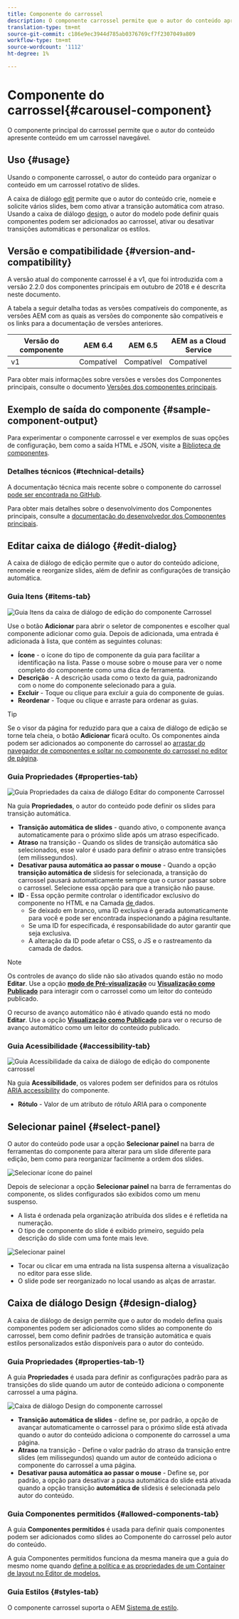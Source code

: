 ```yaml
---
title: Componente do carrossel
description: O componente carrossel permite que o autor do conteúdo apresente conteúdo em um carrossel rotativo.
translation-type: tm+mt
source-git-commit: c186e9ec3944d785ab0376769cf7f2307049a809
workflow-type: tm+mt
source-wordcount: '1112'
ht-degree: 1%

---
```



# Componente do carrossel{#carousel-component}

O componente principal do carrossel permite que o autor do conteúdo apresente conteúdo em um carrossel navegável.

## Uso {#usage}

Usando o componente carrossel, o autor do conteúdo para organizar o conteúdo em um carrossel rotativo de slides.

A caixa de diálogo [edit](#edit-dialog) permite que o autor do conteúdo crie, nomeie e solicite vários slides, bem como ativar a transição automática com atraso. Usando a caixa de diálogo [design](#design-dialog), o autor do modelo pode definir quais componentes podem ser adicionados ao carrossel, ativar ou desativar transições automáticas e personalizar os estilos.

## Versão e compatibilidade {#version-and-compatibility}

A versão atual do componente carrossel é a v1, que foi introduzida com a versão 2.2.0 dos componentes principais em outubro de 2018 e é descrita neste documento.

A tabela a seguir detalha todas as versões compatíveis do componente, as versões AEM com as quais as versões do componente são compatíveis e os links para a documentação de versões anteriores.

| Versão do componente | AEM 6.4 | AEM 6.5 | AEM as a Cloud Service |
|--- |--- |--- |---|
| v1 | Compatível | Compatível | Compatível |

Para obter mais informações sobre versões e versões dos Componentes principais, consulte o documento [Versões dos componentes principais](/help/versions.md).

## Exemplo de saída do componente {#sample-component-output}

Para experimentar o componente carrossel e ver exemplos de suas opções de configuração, bem como a saída HTML e JSON, visite a [Biblioteca de componentes](https://adobe.com/go/aem_cmp_library_carousel).

### Detalhes técnicos {#technical-details}

A documentação técnica mais recente sobre o componente do carrossel [pode ser encontrada no GitHub](https://adobe.com/go/aem_cmp_tech_carousel_v1).

Para obter mais detalhes sobre o desenvolvimento dos Componentes principais, consulte a [documentação do desenvolvedor dos Componentes principais](/help/developing/overview.md).

## Editar caixa de diálogo {#edit-dialog}

A caixa de diálogo de edição permite que o autor do conteúdo adicione, renomeie e reorganize slides, além de definir as configurações de transição automática.

### Guia Itens {#items-tab}

![Guia Itens da caixa de diálogo de edição do componente Carrossel](/help/assets/carousel-edit-items.png)

Use o botão **Adicionar** para abrir o seletor de componentes e escolher qual componente adicionar como guia. Depois de adicionada, uma entrada é adicionada à lista, que contém as seguintes colunas:

* **Ícone**  - o ícone do tipo de componente da guia para facilitar a identificação na lista. Passe o mouse sobre o mouse para ver o nome completo do componente como uma dica de ferramenta.
* **Descrição**  - A descrição usada como o texto da guia, padronizando com o nome do componente selecionado para a guia.
* **Excluir**  - Toque ou clique para excluir a guia do componente de guias.
* **Reordenar**  - Toque ou clique e arraste para ordenar as guias.

>[!TIP]
>
>Se o visor da página for reduzido para que a caixa de diálogo de edição se torne tela cheia, o botão **Adicionar** ficará oculto. Os componentes ainda podem ser adicionados ao componente do carrossel ao [arrastar do navegador de componentes e soltar no componente do carrossel no editor de página](https://docs.adobe.com/content/help/en/experience-manager-cloud-service/sites/authoring/fundamentals/editing-content.html#inserting-a-component-from-the-components-browser).

### Guia Propriedades {#properties-tab}

![Guia Propriedades da caixa de diálogo Editar do componente Carrossel](/help/assets/carousel-edit-properties.png)

Na guia **Propriedades**, o autor do conteúdo pode definir os slides para transição automática.

* **Transição automática de slides**  - quando ativo, o componente avança automaticamente para o próximo slide após um atraso especificado.
* **Atraso**  na transição - Quando os slides de transição automática são selecionados, esse valor é usado para definir o atraso entre transições (em milissegundos).
* **Desativar pausa automática ao passar o mouse**  - Quando a opção  **transição automática de** slidesis for selecionada, a transição do carrossel pausará automaticamente sempre que o cursor passar sobre o carrossel. Selecione essa opção para que a transição não pause.
* **ID**  - Essa opção permite controlar o identificador exclusivo do componente no HTML e na Camada [ de ](/help/developing/data-layer/overview.md)dados.
   * Se deixado em branco, uma ID exclusiva é gerada automaticamente para você e pode ser encontrada inspecionando a página resultante.
   * Se uma ID for especificada, é responsabilidade do autor garantir que seja exclusiva.
   * A alteração da ID pode afetar o CSS, o JS e o rastreamento da camada de dados.

>[!NOTE]
>
>Os controles de avanço do slide não são ativados quando estão no modo **Editar**. Use a opção [**modo de Pré-visualização**](https://docs.adobe.com/content/help/en/experience-manager-cloud-service/sites/authoring/fundamentals/editing-content.html#preview-mode) ou **[Visualização como Publicado](https://docs.adobe.com/content/help/en/experience-manager-cloud-service/sites/authoring/fundamentals/editing-content.html#view-as-published)** para interagir com o carrossel como um leitor do conteúdo publicado.
>
>O recurso de avanço automático não é ativado quando está no modo **Editar**. Use a opção **[Visualização como Publicado](https://docs.adobe.com/content/help/en/experience-manager-cloud-service/sites/authoring/fundamentals/editing-content.html#view-as-published)** para ver o recurso de avanço automático como um leitor do conteúdo publicado.

### Guia Acessibilidade {#accessibility-tab}

![Guia Acessibilidade da caixa de diálogo de edição do componente carrossel](/help/assets/carousel-edit-accessibility.png)

Na guia **Acessibilidade**, os valores podem ser definidos para os rótulos [ARIA accessibility](https://www.w3.org/WAI/standards-guidelines/aria/) do componente.

* **Rótulo**  - Valor de um atributo de rótulo ARIA para o componente

## Selecionar painel {#select-panel}

O autor do conteúdo pode usar a opção **Selecionar painel** na barra de ferramentas do componente para alterar para um slide diferente para edição, bem como para reorganizar facilmente a ordem dos slides.

![Selecionar ícone do painel](/help/assets/select-panel-icon.png)

Depois de selecionar a opção **Selecionar painel** na barra de ferramentas do componente, os slides configurados são exibidos como um menu suspenso.

* A lista é ordenada pela organização atribuída dos slides e é refletida na numeração.
* O tipo de componente do slide é exibido primeiro, seguido pela descrição do slide com uma fonte mais leve.

![Selecionar painel](/help/assets/select-panel-popover.png)

* Tocar ou clicar em uma entrada na lista suspensa alterna a visualização no editor para esse slide.
* O slide pode ser reorganizado no local usando as alças de arrastar.

## Caixa de diálogo Design {#design-dialog}

A caixa de diálogo de design permite que o autor do modelo defina quais componentes podem ser adicionados como slides ao componente do carrossel, bem como definir padrões de transição automática e quais estilos personalizados estão disponíveis para o autor do conteúdo.

### Guia Propriedades {#properties-tab-1}

A guia **Propriedades** é usada para definir as configurações padrão para as transições do slide quando um autor de conteúdo adiciona o componente carrossel a uma página.

![Caixa de diálogo Design do componente carrossel](/help/assets/carousel-design.png)

* **Transição automática de slides**  - define se, por padrão, a opção de avançar automaticamente o carrossel para o próximo slide está ativada quando o autor do conteúdo adiciona o componente do carrossel a uma página.
* **Atraso**  na transição - Define o valor padrão do atraso da transição entre slides (em milissegundos) quando um autor de conteúdo adiciona o componente do carrossel a uma página.
* **Desativar pausa automática ao passar o mouse**  - Define se, por padrão, a opção para desativar a pausa automática do slide está ativada quando a opção transição  **automática de** slidesis é selecionada pelo autor do conteúdo.

### Guia Componentes permitidos {#allowed-components-tab}

A guia **Componentes permitidos** é usada para definir quais componentes podem ser adicionados como slides ao Componente do carrossel pelo autor do conteúdo.

A guia Componentes permitidos funciona da mesma maneira que a guia do mesmo nome quando [define a política e as propriedades de um Container de layout no Editor de modelos.](https://docs.adobe.com/content/help/en/experience-manager-cloud-service/sites/authoring/features/templates.html)

### Guia Estilos {#styles-tab}

O componente carrossel suporta o AEM [Sistema de estilo](/help/get-started/authoring.md#component-styling).
